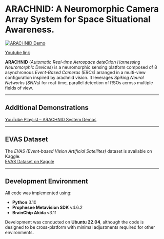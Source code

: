 # ARACHNID: A Neuromorphic Camera Array System for Space Situational Awareness.  

[![ARACHNID Demo](https://img.youtube.com/vi/LMGO_UEAE98/0.jpg)](https://youtu.be/LMGO_UEAE98)

[Youtube link](https://youtu.be/LMGO_UEAE98)

**ARACHNID** (*Automatic Real-time Aerospace deteCtion Harnessing NeuromorphIc Devices*) is a neuromorphic sensing platform composed of 8 asynchronous *Event-Based Cameras (EBCs)* arranged in a multi-view configuration inspired by arachnid vision. It leverages *Spiking Neural Networks (SNNs)* for real-time, parallel detection of RSOs across multiple fields of view.

---

## Additional Demonstrations

[YouTube Playlist – ARACHNID System Demos](https://www.youtube.com/playlist?list=PLaZnk8KVwCdEpGGF17JUzek4FKIoKYD8W&si=N5XoMQ7-EKGfivss)

---

## EVAS Dataset

The *EVAS (Event-based Vision Artificial Satellites)* dataset is available on Kaggle:  
[EVAS Dataset on Kaggle](https://www.kaggle.com/datasets/sevaldi/grabaciones-satlites)

---

## Development Environment

All code was implemented using:

- **Python** 3.10  
- **Prophesee Metavision SDK** v4.6.2  
- **BrainChip Akida** v3.11  

Development was conducted on **Ubuntu 22.04**, although the code is designed to be cross-platform with minimal adjustments required for other environments.
